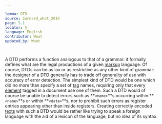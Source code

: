 ```yaml
---

lemma: DTD
source: burnard_what_2014
page: 5.1
locator: §
language: English
contributor: Wout
updated_by: Wout

---
```


A DTD performs a function analogous to that of a grammar: it formally defines what are the legal productions of a given [markup](markup.html) language. Of course, DTDs can be as lax or as restrictive as any other kind of grammar: the designer of  a DTD generally has to trade off generality of use with accuracy of error detection. The simplest kind of DTD would be one which did no more than specify a set of [tag](tag.html) names, requiring only that every [element](element.html) tagged in a document use one of them. Such a DTD would of course be unable to detect errors such as **`<name>`**s occurring within **`<name>`**s or within **`<date>`**s, nor to prohibit such errors as register entries appearing other than inside registers. Creating correctly encoded [texts](text.html) with such a DTD would be rather like trying to speak a foreign language with the aid of a lexicon of the language, but no idea of its syntax.
